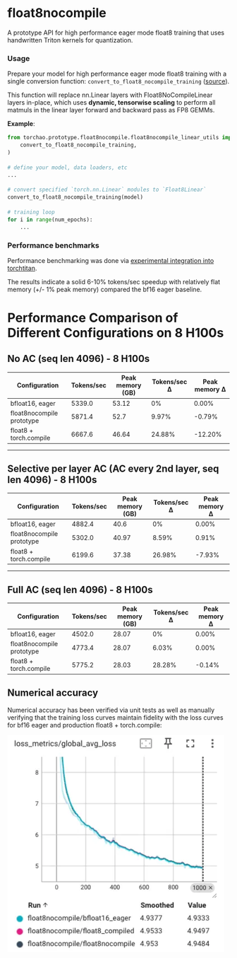 # float8nocompile


A prototype API for high performance eager mode float8 training that uses handwritten Triton kernels for quantization.

### Usage

Prepare your model for high performance eager mode float8 training with a single conversion function: `convert_to_float8_nocompile_training` ([source](https://github.com/pytorch/ao/blob/32a51eca14257bbaafd3671a5349189e30c65e2b/torchao/prototype/float8nocompile/float8nocompile_linear_utils.py#L24)).

This function will replace nn.Linear layers with Float8NoCompileLinear layers in-place, which uses **dynamic, tensorwise scaling**
to perform all matmuls in the linear layer forward and backward pass as FP8 GEMMs.

**Example**:

```python
from torchao.prototype.float8nocompile.float8nocompile_linear_utils import (
    convert_to_float8_nocompile_training,
)

# define your model, data loaders, etc
...

# convert specified `torch.nn.Linear` modules to `Float8Linear`
convert_to_float8_nocompile_training(model)

# training loop
for i in range(num_epochs):
    ...
```

### Performance benchmarks

Performance benchmarking was done via [experimental integration into torchtitan](https://github.com/pytorch/torchtitan/pull/778).

The results indicate a solid 6-10% tokens/sec speedup with relatively flat memory (+/- 1% peak memory) compared the bf16 eager baseline.

# Performance Comparison of Different Configurations on 8 H100s

## No AC (seq len 4096) - 8 H100s

| Configuration                                    | Tokens/sec | Peak memory (GB) | Tokens/sec Δ | Peak memory Δ |
|-------------------------------------------------|------------|------------------|--------------|---------------|
| bfloat16, eager                                 | 5339.0     | 53.12            | 0%           | 0.00%         |
| float8nocompile prototype                       | 5871.4     | 52.7             | 9.97%        | -0.79%        |
| float8 + torch.compile                          | 6667.6     | 46.64            | 24.88%       | -12.20%       |

---

## Selective per layer AC (AC every 2nd layer, seq len 4096) - 8 H100s

| Configuration                                    | Tokens/sec | Peak memory (GB) | Tokens/sec Δ | Peak memory Δ |
|-------------------------------------------------|------------|------------------|--------------|---------------|
| bfloat16, eager                                 | 4882.4     | 40.6             | 0%           | 0.00%         |
| float8nocompile prototype                       | 5302.0     | 40.97            | 8.59%        | 0.91%         |
| float8 + torch.compile                          | 6199.6     | 37.38            | 26.98%       | -7.93%        |

---

## Full AC (seq len 4096) - 8 H100s

| Configuration                                    | Tokens/sec | Peak memory (GB) | Tokens/sec Δ | Peak memory Δ |
|-------------------------------------------------|------------|------------------|--------------|---------------|
| bfloat16, eager                                 | 4502.0     | 28.07            | 0%           | 0.00%         |
| float8nocompile prototype                       | 4773.4     | 28.07            | 6.03%        | 0.00%         |
| float8 + torch.compile                          | 5775.2     | 28.03            | 28.28%       | -0.14%        |


## Numerical accuracy

Numerical accuracy has been verified via unit tests as well as manually verifying that the training loss curves maintain fidelity with the loss curves for bf16 eager and production float8 + torch.compile:

![loss curves](float8nocompile_loss_curves.png "Loss curves")
